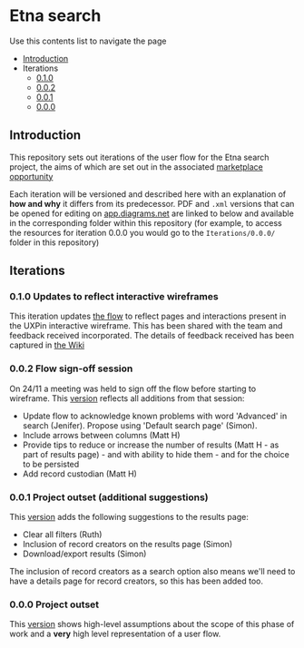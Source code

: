 # Etna search

Use this contents list to navigate the page

* [Introduction](#introduction)
* Iterations
    * [0.1.0](#010-updates-to-reflect-interactive-wireframes)
    * [0.0.2](#002-flow-sign-off-session)
    * [0.0.1](#001-project-outset-additional-suggestions)
    * [0.0.0](#000-project-outset)

## Introduction

This repository sets out iterations of the user flow for the Etna search project, the aims of which are set out in the associated [marketplace opportunity](https://www.digitalmarketplace.service.gov.uk/digital-outcomes-and-specialists/opportunities/15311)

Each iteration will be versioned and described here with an explanation of **how and why** it differs from its predecessor. PDF and `.xml` versions that can be opened for editing on [app.diagrams.net](https://app.diagrams.net) are linked to below and available in the corresponding folder within this repository (for example, to access the resources for iteration 0.0.0 you would go to the `Iterations/0.0.0/` folder in this repository)

## Iterations

### 0.1.0 Updates to reflect interactive wireframes

This iteration updates [the flow](Iterations/0.1.0) to reflect pages and interactions present in the UXPin interactive wireframe. This has been shared with the team and feedback received incorporated. The details of feedback received has been captured in [the Wiki](https://github.com/nationalarchives/ds-etna-search/wiki/Feedback-to-proposed-0.1.0-flow-iteration)

### 0.0.2 Flow sign-off session

On 24/11 a meeting was held to sign off the flow before starting to wireframe. This [version](Iterations/0.0.2) reflects all additions from that session:

* Update flow to acknowledge known problems with word 'Advanced' in search (Jenifer). Propose using 'Default search page' (Simon).
* Include arrows between columns (Matt H) 
* Provide tips to reduce or increase the number of results (Matt H - as part of results page) - and with ability to hide them - and for the choice to be persisted
* Add record custodian (Matt H)

### 0.0.1 Project outset (additional suggestions)

This [version](Iterations/0.0.1) adds the following suggestions to the results page: 

* Clear all filters (Ruth)
* Inclusion of record creators on the results page (Simon)
* Download/export results (Simon)

The inclusion of record creators as a search option also means we'll need to have a details page for record creators, so this has been added too.

### 0.0.0 Project outset

This [version](Iterations/0.0.0/) shows high-level assumptions about the scope of this phase of work and a **very** high level representation of a user flow.

